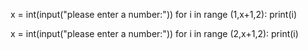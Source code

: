 x = int(input("please enter a number:"))
for i in range (1,x+1,2):
    print(i)

x = int(input("please enter a number:"))
for i in range (2,x+1,2):
    print(i)
